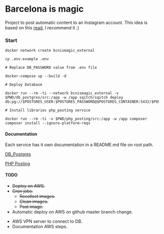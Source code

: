 # Barcelona is magic
Project to post automatic content to an Instagram account.
This idea is based on this [read](https://medium.com/@chrisbuetti/how-i-eat-for-free-in-nyc-using-python-automation-artificial-intelligence-and-instagram-a5ed8a1e2a10), I recommend it ;)

### Start

    docker network create bcnismagic_external
    
    cp .env.example .env
    
    # Replace DB_PASSWORD value from .env file 
    
    docker-compose up --build -d
    
    # Deploy Database

    docker run --rm -ti --network bcnismagic_external -v $PWD/db_postgres/src:/app -w /app sqitch/sqitch deploy db:pg://$POSTGRES_USER:$POSTGRES_PASSWORD@$POSTGRES_CONTAINER:5432/$POSTGRES_DB
    
    # Install libraries php_posting service
    
    docker run --rm -ti -v $PWD/php_posting/src:/app -w /app composer composer install --ignore-platform-reqs

#### Documentation
Each service has it own documentation in a README.md file on root path.

[DB_Postgres](/db_postgres/README.md)

[PHP Posting](/php_posting/README.md)

#### TODO
+ ~~Deploy on AWS.~~
+ ~~Cron jobs.~~
    + ~~Recollect images.~~
    + ~~Clean images.~~
    + ~~Post image.~~
+ Automatic deploy on AWS on github master branch change.
* AWS VPN server to connect to DB.
* Documentation AWS steps.